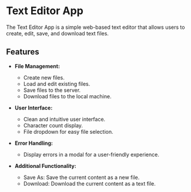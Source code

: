 # Text Editor App

The Text Editor App is a simple web-based text editor that allows users to create, edit, save, and download text files.

## Features

- **File Management:**
  - Create new files.
  - Load and edit existing files.
  - Save files to the server.
  - Download files to the local machine.

- **User Interface:**
  - Clean and intuitive user interface.
  - Character count display.
  - File dropdown for easy file selection.

- **Error Handling:**
  - Display errors in a modal for a user-friendly experience.

- **Additional Functionality:**
  - Save As: Save the current content as a new file.
  - Download: Download the current content as a text file.
